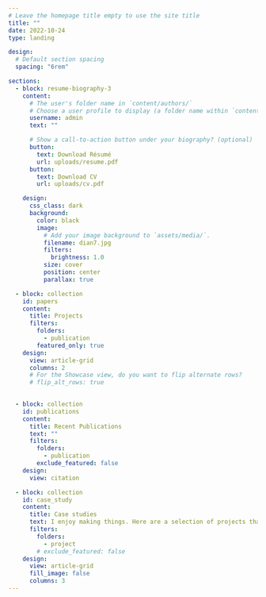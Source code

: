 ```yaml
---
# Leave the homepage title empty to use the site title
title: ""
date: 2022-10-24
type: landing

design:
  # Default section spacing
  spacing: "6rem"

sections:
  - block: resume-biography-3
    content:
      # The user's folder name in `content/authors/`
      # Choose a user profile to display (a folder name within `content/authors/`)
      username: admin
      text: ""

      # Show a call-to-action button under your biography? (optional)
      button:
        text: Download Résumé
        url: uploads/resume.pdf
      button:
        text: Download CV
        url: uploads/cv.pdf

    design:
      css_class: dark
      background:
        color: black
        image:
          # Add your image background to `assets/media/`.
          filename: dian7.jpg
          filters:
            brightness: 1.0
          size: cover
          position: center
          parallax: true

  - block: collection
    id: papers
    content:
      title: Projects
      filters:
        folders:
          - publication
        featured_only: true
    design:
      view: article-grid
      columns: 2
      # For the Showcase view, do you want to flip alternate rows?
      # flip_alt_rows: true
      

  - block: collection
    id: publications
    content:
      title: Recent Publications
      text: ""
      filters:
        folders:
          - publication
        exclude_featured: false
    design:
      view: citation

  - block: collection
    id: case_study
    content:
      title: Case studies
      text: I enjoy making things. Here are a selection of projects that I have worked on over the years.
      filters:
        folders:
          - project
        # exclude_featured: false
    design:
      view: article-grid
      fill_image: false
      columns: 3
---
```

